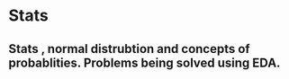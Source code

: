 # Stats
## Stats , normal distrubtion and concepts of probablities. Problems being solved using EDA.
